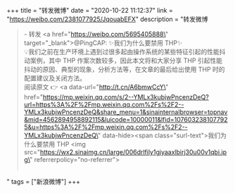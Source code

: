 +++
title = "转发微博"
date = "2020-10-22 11:12:37"
link = "https://weibo.com/2381077925/JqouabEFX"
description = "转发微博<br><blockquote> - 转发 <a href=\"https://weibo.com/5695405888\" target=\"_blank\">@PingCAP</a>: ✨我们为什么要禁用 THP✨<br>💡我们之前在生产环境上遇到过很多起由操作系统的某些特征引起的性能抖动案例，其中 THP 作案次数较多，因此本文将和大家分享 THP 引起性能抖动的原因、典型的现象，分析方法等，在文章的最后给出使用 THP 时的配置建议及关闭方法。<br>阅读原文 👉  <a data-url=\"http://t.cn/A6bmwCcY\" href=\"https://mp.weixin.qq.com/s/2--YMLx3kubjwPncenzDeQ?url=https%3A%2F%2Fmp.weixin.qq.com%2Fs%2F2--YMLx3kubjwPncenzDeQ&share_menu=1&sinainternalbrowser=topnav&mid=4562894958892115&luicode=10000011&lfid=1076032381077925&u=https%3A%2F%2Fmp.weixin.qq.com%2Fs%2F2--YMLx3kubjwPncenzDeQ\" data-hide><span class=\"surl-text\">我们为什么要禁用 THP</span></a> <img src=\"https://wx2.sinaimg.cn/large/006drlfily1gjyaaxlbirj30u00v1qbi.jpg\" referrerpolicy=\"no-referrer\"><br><br></blockquote>"
tags = ["新浪微博"]
+++
